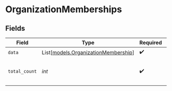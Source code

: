 # OrganizationMemberships


## Fields

| Field                                                                      | Type                                                                       | Required                                                                   | Description                                                                | Example                                                                    |
| -------------------------------------------------------------------------- | -------------------------------------------------------------------------- | -------------------------------------------------------------------------- | -------------------------------------------------------------------------- | -------------------------------------------------------------------------- |
| `data`                                                                     | List[[models.OrganizationMembership](../models/organizationmembership.md)] | :heavy_check_mark:                                                         | N/A                                                                        |                                                                            |
| `total_count`                                                              | *int*                                                                      | :heavy_check_mark:                                                         | Total number of organization memberships<br/>                              | 1                                                                          |